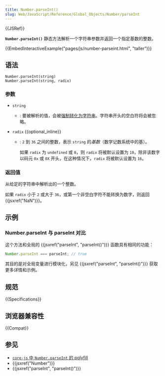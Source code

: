 ```yaml
---
title: Number.parseInt()
slug: Web/JavaScript/Reference/Global_Objects/Number/parseInt
---
```


{{JSRef}}

**`Number.parseInt()`** 静态方法解析一个字符串参数并返回一个指定基数的整数。

{{EmbedInteractiveExample("pages/js/number-parseint.html", "taller")}}

## 语法

```js-nolint
Number.parseInt(string)
Number.parseInt(string, radix)
```

### 参数

- `string`
  - : 要被解析的值，会被[强制转化为字符串](/zh-CN/docs/Web/JavaScript/Reference/Global_Objects/String#字符串强制转换)。字符串开头的空白符将会被忽略。
- `radix` {{optional_inline}}

  - : `2` 到 `36` 之间的整数，表示 `string` 的*基数*（数学记数系统中的基）。

    如果 `radix` 为 `undefined` 或 `0`，则 `radix` 将被默认设置为 `10`，除非该数字以码元 `0x` 或 `0X` 开头，在这种情况下，`radix` 将被默认设置为 `16`。

### 返回值

从给定的字符串中解析出的一个整数。

如果 `radix` 小于 `2` 或大于 `36`，或第一个非空白字符不能转换为数字，则返回 {{jsxref("NaN")}}。

## 示例

### Number.parseInt 与 parseInt 对比

这个方法和全局的 {{jsxref("parseInt", "parseInt()")}} 函数具有相同的功能：

```js
Number.parseInt === parseInt; // true
```

其目的是对全局变量进行模块化，另见 {{jsxref("parseInt", "parseInt()")}} 获取更多详情和示例。

## 规范

{{Specifications}}

## 浏览器兼容性

{{Compat}}

## 参见

- [`core-js` 中 `Number.parseInt` 的 polyfill](https://github.com/zloirock/core-js#ecmascript-number)
- {{jsxref("Number")}}
- {{jsxref("parseInt", "parseInt()")}}

